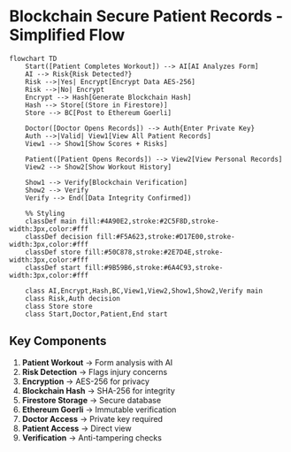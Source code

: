 # Blockchain Secure Patient Records - Simplified Flow

```mermaid
flowchart TD
    Start([Patient Completes Workout]) --> AI[AI Analyzes Form]
    AI --> Risk{Risk Detected?}
    Risk -->|Yes| Encrypt[Encrypt Data AES-256]
    Risk -->|No| Encrypt
    Encrypt --> Hash[Generate Blockchain Hash]
    Hash --> Store[(Store in Firestore)]
    Store --> BC[Post to Ethereum Goerli]
    
    Doctor([Doctor Opens Records]) --> Auth{Enter Private Key}
    Auth -->|Valid| View1[View All Patient Records]
    View1 --> Show1[Show Scores + Risks]
    
    Patient([Patient Opens Records]) --> View2[View Personal Records]
    View2 --> Show2[Show Workout History]
    
    Show1 --> Verify[Blockchain Verification]
    Show2 --> Verify
    Verify --> End([Data Integrity Confirmed])
    
    %% Styling
    classDef main fill:#4A90E2,stroke:#2C5F8D,stroke-width:3px,color:#fff
    classDef decision fill:#F5A623,stroke:#D17E00,stroke-width:3px,color:#fff
    classDef store fill:#50C878,stroke:#2E7D4E,stroke-width:3px,color:#fff
    classDef start fill:#9B59B6,stroke:#6A4C93,stroke-width:3px,color:#fff
    
    class AI,Encrypt,Hash,BC,View1,View2,Show1,Show2,Verify main
    class Risk,Auth decision
    class Store store
    class Start,Doctor,Patient,End start
```

## Key Components

1. **Patient Workout** → Form analysis with AI
2. **Risk Detection** → Flags injury concerns
3. **Encryption** → AES-256 for privacy
4. **Blockchain Hash** → SHA-256 for integrity
5. **Firestore Storage** → Secure database
6. **Ethereum Goerli** → Immutable verification
7. **Doctor Access** → Private key required
8. **Patient Access** → Direct view
9. **Verification** → Anti-tampering checks

